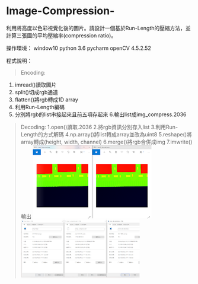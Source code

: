 # Image-Compression-
利用將高度以色彩視覺化後的圖片。請設計一個基於Run-Length的壓縮方法，並計算三張圖的平均壓縮率(compression ratio)。 

操作環境：
window10
python 3.6
pycharm
openCV 4.5.2.52
 
程式說明：

>Encoding:
 1. imread()讀取圖片
 2. split()切成rgb通道  
 3. flatten()將rgb轉成1D array
 4. 利用Run-Length編碼
 5. 分別將rgb的list串接起來且前五項存起來
 6.輸出list成img_compress.2036
 
>Decoding:
 1.open()讀取.2036
 2.將rgb資訊分別存入list
 3.利用Run-Length的方式解碼
 4.np.array()將list轉成array並改為uint8
 5.reshape()將array轉成(height, width, channel)
 6.merge()將rgb合併成img
 7.imwrite()輸出
![image](https://github.com/wupeeeeei/Image-Compression-/blob/main/%E5%9C%96%E7%89%872.png)
![image](https://github.com/wupeeeeei/Image-Compression-/blob/main/%E5%9C%96%E7%89%873.png)
